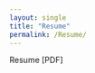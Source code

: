 ```yaml
---
layout: single
title: "Resume"
permalink: /Resume/
---
```

<p>Resume [PDF]<a href="/Resume.pdf"></a></p>